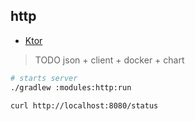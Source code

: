 ## http

* [Ktor](https://ktor.io/docs)

> TODO json + client + docker + chart

```bash
# starts server
./gradlew :modules:http:run

curl http://localhost:8080/status
```
